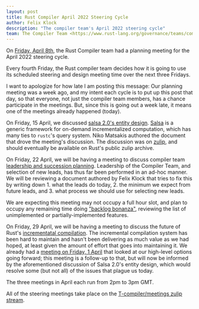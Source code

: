 ```yaml
---
layout: post
title: Rust Compiler April 2022 Steering Cycle
author: Felix Klock
description: "The compiler team's April 2022 steering cycle"
team: The Compiler Team <https://www.rust-lang.org/governance/teams/compiler>
---
```

On [Friday, April 8th][apr-08-zulip-archive], the Rust Compiler team had a planning meeting for the April 2022 steering cycle.

[apr-08-zulip-archive]: https://zulip-archive.rust-lang.org/stream/238009-t-compiler/meetings/topic/.5Bplanning.20meeting.5D.202022-04-08.html

Every fourth Friday, the Rust compiler team decides how
it is going to use its scheduled steering and design meeting time over the next
three Fridays.

I want to apologize for how late I am posting this message: Our planning meeting
was a week ago, and my intent each cycle is to put up this post that day, so
that everyone, not just the compiler team members, has a chance participate in
the meetings. But, since this is going out a week late, it means one of the
meetings already happened (today).

On Friday, 15 April, we discussed [salsa 2.0's entity design][ct507]. [Salsa][]
is a generic framework for on-demand incrementalized computation, which has many
ties to `rustc`'s query system. Niko Matsakis authored the document that drove
the meeting's discussion. The discussion was on [zulip][ct507-archive], and
should eventually be available on Rust's public zulip archive.

[ct507]: https://github.com/rust-lang/compiler-team/issues/507

[Salsa]: https://github.com/salsa-rs/salsa

[ct507-archive]: https://rust-lang.zulipchat.com/#narrow/stream/238009-t-compiler.2Fmeetings/topic/.5Bsteering.20meeting.5D.202022-04-15.20compiler-team.23507/near/279082491

On Friday, 22 April, we will be having a meeting to discuss compiler team
[leadership and succession planning][ct506]. Leadership of the Compiler Team,
and selection of new leads, has thus far been performed in an ad-hoc manner. We
will be reviewing a document authored by Felix Klock that tries to fix this by
writing down 1. what the leads do today, 2. the minimum we expect from future
leads, and 3. what process we should use for selecting new leads.

We are expecting this meeting may not occupy a full hour slot, and plan to
occupy any remaining time doing ["backlog bonanza"][ct484], reviewing the list
of unimplemented or partially-implemented features.

[ct506]: https://github.com/rust-lang/compiler-team/issues/506
[ct484]: https://github.com/rust-lang/compiler-team/issues/484

On Friday, 29 April, we will be having a meeting to discuss the future of Rust's
[incrementatal compilation][ct491]. The incremental compilation system has been
hard to maintain and hasn't been delivering as much value as we had hoped, at
least given the amount of effort that goes into maintaining it. We already had a
[meeting on Friday, 1 April][ct490] that looked at our high-level options going
forward; this meeting is a follow-up to that, but will now be informed by the
aforementioned discussion of Salsa 2.0's entity design, which would resolve some
(but not all) of the issues that plague us today.

[ct491]: https://github.com/rust-lang/compiler-team/issues/491
[ct490]: https://github.com/rust-lang/compiler-team/issues/490

The three meetings in April each run from 2pm to 3pm GMT.

All of the steering meetings take place on the [T-compiler/meetings zulip stream][zulip-meetings].

[zulip-meetings]: https://rust-lang.zulipchat.com/#narrow/stream/238009-t-compiler.2Fmeetings

